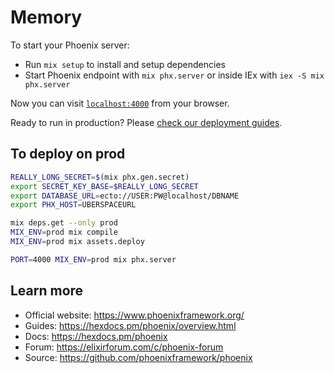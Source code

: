 # Memory

To start your Phoenix server:

  * Run `mix setup` to install and setup dependencies
  * Start Phoenix endpoint with `mix phx.server` or inside IEx with `iex -S mix phx.server`

Now you can visit [`localhost:4000`](http://localhost:4000) from your browser.

Ready to run in production? Please [check our deployment guides](https://hexdocs.pm/phoenix/deployment.html).

## To deploy on prod

```sh
REALLY_LONG_SECRET=$(mix phx.gen.secret)
export SECRET_KEY_BASE=$REALLY_LONG_SECRET
export DATABASE_URL=ecto://USER:PW@localhost/DBNAME
export PHX_HOST=UBERSPACEURL

mix deps.get --only prod
MIX_ENV=prod mix compile
MIX_ENV=prod mix assets.deploy

PORT=4000 MIX_ENV=prod mix phx.server
```

## Learn more

  * Official website: https://www.phoenixframework.org/
  * Guides: https://hexdocs.pm/phoenix/overview.html
  * Docs: https://hexdocs.pm/phoenix
  * Forum: https://elixirforum.com/c/phoenix-forum
  * Source: https://github.com/phoenixframework/phoenix

